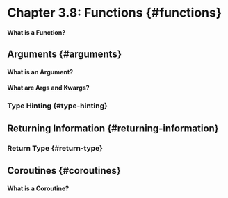 # Chapter 3.8: Functions {#functions}

#### What is a Function?

## Arguments {#arguments}

#### What is an Argument?

#### What are Args and Kwargs?

### Type Hinting {#type-hinting}

## Returning Information {#returning-information}

### Return Type {#return-type}

## Coroutines {#coroutines}

#### What is a Coroutine?



